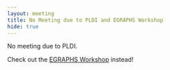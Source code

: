 ```yaml
---
layout: meeting
title: No Meeting due to PLDI and EGRAPHS Workshop
hide: true
---
```


No meeting due to PLDI.

Check out the [EGRAPHS Workshop](/workshop) instead!